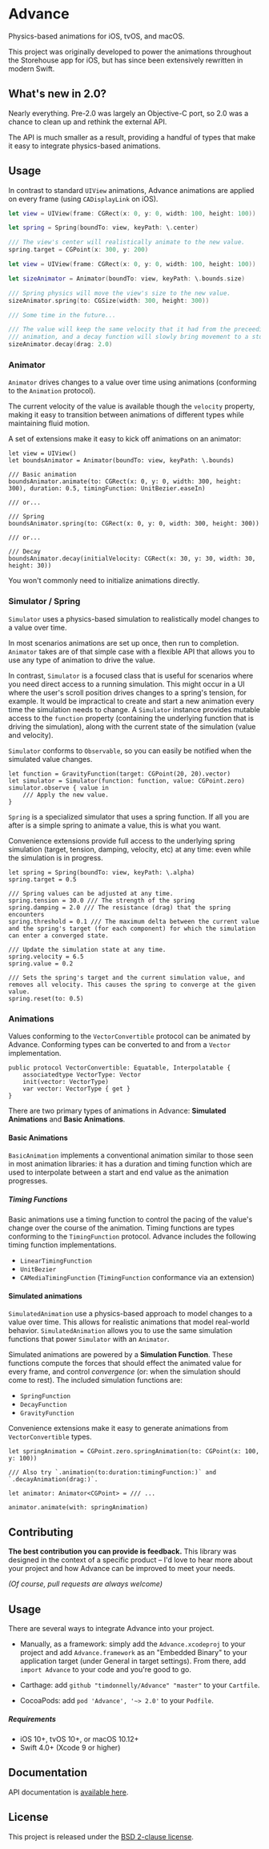 # Advance

Physics-based animations for iOS, tvOS, and macOS.

This project was originally developed to power the animations throughout the Storehouse app for iOS, but has since been extensively rewritten in modern Swift.

## What's new in 2.0?

Nearly everything. Pre-2.0 was largely an Objective-C port, so 2.0 was a chance to clean up and rethink the external API.

The API is much smaller as a result, providing a handful of types that make it easy to integrate physics-based animations.

## Usage

In contrast to standard `UIView` animations, Advance animations are applied on every frame (using `CADisplayLink` on iOS).

```swift
let view = UIView(frame: CGRect(x: 0, y: 0, width: 100, height: 100))

let spring = Spring(boundTo: view, keyPath: \.center)

/// The view's center will realistically animate to the new value.
spring.target = CGPoint(x: 300, y: 200)
```


```swift
let view = UIView(frame: CGRect(x: 0, y: 0, width: 100, height: 100))

let sizeAnimator = Animator(boundTo: view, keyPath: \.bounds.size)

/// Spring physics will move the view's size to the new value.
sizeAnimator.spring(to: CGSize(width: 300, height: 300))

/// Some time in the future...

/// The value will keep the same velocity that it had from the preceeding
/// animation, and a decay function will slowly bring movement to a stop.
sizeAnimator.decay(drag: 2.0)

```

### Animator

`Animator` drives changes to a value over time using animations (conforming to the `Animation` protocol).

The current velocity of the value is available though the `velocity` property, making it easy to transition between animations of different types while maintaining fluid motion.

A set of extensions make it easy to kick off animations on an animator:

```
let view = UIView()
let boundsAnimator = Animator(boundTo: view, keyPath: \.bounds)

/// Basic animation
boundsAnimator.animate(to: CGRect(x: 0, y: 0, width: 300, height: 300), duration: 0.5, timingFunction: UnitBezier.easeIn)

/// or...

/// Spring
boundsAnimator.spring(to: CGRect(x: 0, y: 0, width: 300, height: 300))

/// or...

/// Decay
boundsAnimator.decay(initialVelocity: CGRect(x: 30, y: 30, width: 30, height: 30))

```

You won't commonly need to initialize animations directly.

### Simulator / Spring
`Simulator` uses a physics-based simulation to realistically model changes to a value over time.

In most scenarios animations are set up once, then run to completion. `Animator` takes are of that simple case with a flexible API that allows you to use any type of animation to drive the value.

In contrast, `Simulator` is a focused class that is useful for scenarios where you need direct access to a running simulation. This might occur in a UI where the user's scroll position drives changes to a spring's tension, for example. It would be impractical to create and start a new animation every time the simulation needs to change. A `Simulator` instance provides mutable access to the `function` property (containing the underlying function that is driving the simulation), along with the current state of the simulation (value and velocity).

`Simulator` conforms to `Observable`, so you can easily be notified when the simulated value changes.

```
let function = GravityFunction(target: CGPoint(20, 20).vector)
let simulator = Simulator(function: function, value: CGPoint.zero)
simulator.observe { value in
    /// Apply the new value.
}
```

`Spring` is a specialized simulator that uses a spring function. If all you are after is a simple spring to animate a value, this is what you want.

Convenience extensions provide full access to the underlying spring simulation (target, tension, damping, velocity, etc) at any time: even while the simulation is in progress.

```
let spring = Spring(boundTo: view, keyPath: \.alpha)
spring.target = 0.5

/// Spring values can be adjusted at any time.
spring.tension = 30.0 /// The strength of the spring
spring.damping = 2.0 /// The resistance (drag) that the spring encounters
spring.threshold = 0.1 /// The maximum delta between the current value and the spring's target (for each component) for which the simulation can enter a converged state.

/// Update the simulation state at any time.
spring.velocity = 6.5
spring.value = 0.2

/// Sets the spring's target and the current simulation value, and removes all velocity. This causes the spring to converge at the given value.
spring.reset(to: 0.5)

```

### Animations

Values conforming to the `VectorConvertible` protocol can be animated by Advance. Conforming types can be converted to and from a `Vector` implementation.
```
public protocol VectorConvertible: Equatable, Interpolatable {
    associatedtype VectorType: Vector
    init(vector: VectorType)
    var vector: VectorType { get }
}
```

There are two primary types of animations in Advance: **Simulated Animations** and **Basic Animations**.

#### Basic Animations
`BasicAnimation` implements a conventional animation similar to those seen in most animation libraries: it has a duration and timing function which are used to interpolate between a start and end value as the animation progresses.

##### Timing Functions

Basic animations use a timing function to control the pacing of the value's change over the course of the animation. Timing functions are types conforming to the `TimingFunction` protocol. Advance includes the following timing function implementations.

- `LinearTimingFunction` 
- `UnitBezier`
- `CAMediaTimingFunction` (`TimingFunction` conformance via an extension)


#### Simulated animations
`SimulatedAnimation` use a physics-based approach to model changes to a value over time. This allows for realistic animations that model real-world behavior. `SimulatedAnimation` allows you to use the same simulation functions that power `Simulator` with an `Animator`.

Simulated animations are powered by a **Simulation Function**. These functions compute the forces that should effect the animated value for every frame, and control *convergence* (or: when the simulation should come to rest). The included simulation functions are:
- `SpringFunction`
- `DecayFunction`
- `GravityFunction`


Convenience extensions make it easy to generate animations from `VectorConvertible` types.

```
let springAnimation = CGPoint.zero.springAnimation(to: CGPoint(x: 100, y: 100))

/// Also try `.animation(to:duration:timingFunction:)` and `.decayAnimation(drag:)`.

let animator: Animator<CGPoint> = /// ...

animator.animate(with: springAnimation)

```



## Contributing

**The best contribution you can provide is feedback.** This library was designed in the context of a specific product – I'd love to hear more about your project and how Advance can be improved to meet your needs.

*(Of course, pull requests are always welcome)*

## Usage

There are several ways to integrate Advance into your project.

* Manually, as a framework: simply add the `Advance.xcodeproj` to your project and add `Advance.framework` as an "Embedded Binary" to your application target (under General in target settings). From there, add `import Advance` to your code and you're good to go.

* Carthage: add `github "timdonnelly/Advance" "master"` to your `Cartfile`.

* CocoaPods: add `pod 'Advance', '~> 2.0'` to your `Podfile`.

##### Requirements
* iOS 10+, tvOS 10+, or macOS 10.12+
* Swift 4.0+ (Xcode 9 or higher)

## Documentation
API documentation is [available here](http://timdonnelly.github.io/Advance/).

## License
This project is released under the [BSD 2-clause license](https://github.com/timdonnelly/Advance/blob/master/LICENSE).
